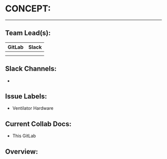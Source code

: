 # CONCEPT:
---
## Team Lead(s):
|GitLab|Slack|
|---|---|
| | |
| | |

## Slack Channels:
-

## Issue Labels:
- Ventilator Hardware

## Current Collab Docs:
- This GitLab

## Overview:
